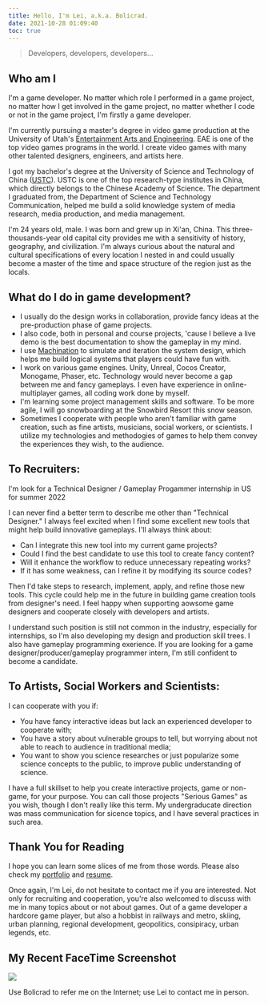 ```yaml
---
title: Hello, I'm Lei, a.k.a. Bolicrad.
date: 2021-10-28 01:09:40
toc: true
---
```

> Developers, developers, developers…

## Who am I

I'm a game developer. No matter which role I performed in a game project, no matter how I get involved in the game project, no matter whether I code or not in the game project, I'm firstly a game developer.

I'm currently pursuing a master's degree in video game production at the University of Utah's [Entertainment Arts and Engineering](https://games.utah.edu). EAE is one of the top video games programs in the world. I create video games with many other talented designers, engineers, and artists here.

I got my bachelor's degree at the University of Science and Technology of China ([USTC](https://en.ustc.edu.cn)). USTC is one of the top research-type institutes in China, which directly belongs to the Chinese Academy of Science. The department I graduated from, the Department of Science and Technology Communication, helped me build a solid knowledge system of media research, media production, and media management.

I'm 24 years old, male. I was born and grew up in Xi'an, China. This three-thousands-year old capital city provides me with a sensitivity of history, geography, and civilization. I'm always curious about the natural and cultural specifications of every location I nested in and could usually become a master of the time and space structure of the region just as the locals.

## What do I do in game development?

* I usually do the design works in collaboration, provide fancy ideas at the pre-production phase of game projects.  
* I also code, both in personal and course projects, 'cause I believe a live demo is the best documentation to show the gameplay in my mind. 
* I use [Machination](https://machinations.io) to simulate and iteration the system design, which helps me build logical systems that players could have fun with. 
* I work on various game engines. Unity, Unreal, Cocos Creator, Monogame, Phaser, etc. Technology would never become a gap between me and fancy gameplays. I even have experience in online-multiplayer games, all coding work done by myself.
* I'm learning some project management skills and software. To be more agile, I will go snowboarding at the Snowbird Resort this snow season.
* Sometimes I cooperate with people who aren't familiar with game creation, such as fine artists, musicians, social workers, or scientists. I utilize my technologies and methodogies of games to help them convey the experiences they wish, to the audience. 

## To Recruiters:

I'm look for a Technical Designer / Gameplay Progammer internship in US for summer 2022

I can never find a better term to describe me other than "Technical Designer." I always feel excited when I find some excellent new tools that might help build innovative gameplays. I'll always think about:

* Can I integrate this new tool into my current game projects? 
* Could I find the best candidate to use this tool to create fancy content? 
* Will it enhance the workflow to reduce unnecessary repeating works? 
* If it has some weakness, can I refine it by modifying its source codes? 

Then I'd take steps to research, implement, apply, and refine those new tools. This cycle could help me in the future in building game creation tools from designer's need. I feel happy when supporting aowsome game designers and cooperate closely with developers and artists.

I understand such position is still not common in the industry, especially for internships, so I'm also developing my design and production skill trees. I also have gameplay programming exerience. If you are looking for a game designer/producer/gameplay programmer intern, I'm still confident to become a candidate. 

## To Artists, Social Workers and Scientists:

I can cooperate with you if:

* You have fancy interactive ideas but lack an experienced developer to cooperate with;
* You have a story about vulnerable groups to tell, but worrying about not able to reach to audience in traditional media;
* You want to show you science researches or just popularize some science concepts to the public, to improve public understanding of science.

I have a full skillset to help you create interactive projects, game or non-game, for your purpose. You can call those projects "Serious Games" as you wish, though I don't really like this term. My undergraducate direction was mass communication for sicence topics, and I have several practices in such area. 

## Thank You for Reading

I hope you can learn some slices of me from those words. Please also check my [portfolio](/portfolio) and [resume](/resume).

Once again, I'm Lei, do not hesitate to contact me if you are interested. Not only for recruiting and cooperation, you're also welcomed to discuss with me in many topics about or not about games. Out of a game developer a hardcore game player, but also a hobbist in railways and metro, skiing, urban planning, regional development, geopolitics, consipiracy, urban legends, etc. 

## My Recent FaceTime Screenshot

![](/gallery/Photo.jpg)

Use Bolicrad to refer me on the Internet; use Lei to contact me in person.